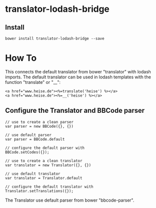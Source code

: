 # translator-lodash-bridge
## Install
```
bower install translator-lodash-bridge --save
```

# How To
This connects the default translator from bower "translator" with lodash imports.
The default translator can be used in lodash templates with the function "translate" or "__":

```
<a href="www.heise.de"><%=translate('heise') %></a>
<a href="www.heise.de"><%=__('heise') %></a>

```

## Configure the Translator and BBCode parser
```
// use to create a clean parser
var parser = new BBCode({}, {})

// use default parser
var parser = BBCode.default

// configure the default parser with
BBCode.setCodes({});

// use to create a clean translator
var translator = new Translator({}, {})

// use default translator
var translator = Translator.default

// configure the default translator with
Translator.setTranslations({});
```

The Translator use default parser from bower "bbcode-parser".
